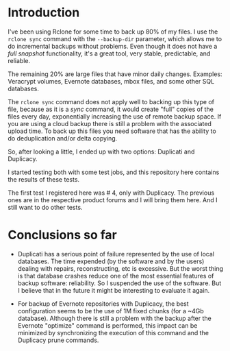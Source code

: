 # Introduction

I've been using Rclone for some time to back up 80% of my files. I use the ```rclone sync``` command with the ```--backup-dir``` parameter, which allows me to do incremental backups without problems. Even though it does not have a *full snapshot* functionality, it's a great tool, very stable, predictable, and reliable.

The remaining 20% are large files that have minor daily changes. Examples: Veracrypt volumes, Evernote databases, mbox files, and some other SQL databases.

The ```rclone sync``` command does not apply well to backing up this type of file, because as it is a *sync* command, it would create "full" copies of the files every day, exponentially increasing the use of remote backup space. If you are using a cloud backup there is still a problem with the associated upload time. To back up this files you need software that has the ability to do deduplication and/or delta copying.

So, after looking a little, I ended up with two options: Duplicati and Duplicacy.

I started testing both with some test jobs, and this repository here contains the results of these tests.

The first test I registered here was # 4, only with Duplicacy. The previous ones are in the respective product forums and I will bring them here. And I still want to do other tests.

# Conclusions so far

* Duplicati has a serious point of failure represented by the use of local databases. The time expended (by the software and by the users) dealing with repairs, reconstructing, etc is excessive. But the worst thing is that database crashes reduce one of the most essential features of backup software: reliability. So I suspended the use of the software. But I believe that in the future it might be interesting to evaluate it again.

* For backup of Evernote repositories with Duplicacy, the best configuration seems to be the use of 1M fixed chunks (for a ~4Gb database). Although there is still a problem with the backup after the Evernote "optimize" command is performed, this impact can be minimized by synchronizing the execution of this command and the Duplicacy prune commands.
